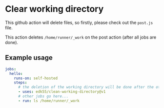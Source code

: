 # Clear working directory

This github action will delete files, so firstly, please check out the `post.js` file.

This action deletes `/home/runner/_work` on the post action (after all jobs are done).

## Example usage

```yml
jobs:
  hello:
    runs-on: self-hosted
    steps:
      # the deletion of the working directory will be done after the other jobs are finished
      - uses: edk55/clean-working-directory@v1
      # other jobs go here...
      - run: ls /home/runner/_work
```

